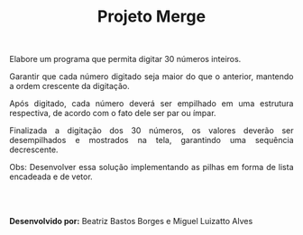 <div align="center"><h1>Projeto Merge</h1></div>
<br>
<div align="justify">

Elabore um programa que permita digitar 30 números inteiros.

Garantir que cada número digitado seja maior do que o anterior, mantendo a ordem crescente da digitação.

Após digitado, cada número deverá ser empilhado em uma estrutura respectiva, de acordo com o fato dele ser par ou ímpar.

Finalizada a digitação dos 30 números, os valores deverão ser desempilhados e mostrados na tela, garantindo uma sequência decrescente.

Obs: Desenvolver essa solução implementando as pilhas em forma de lista encadeada e de vetor.

<br><br>

<b>Desenvolvido por:</b> Beatriz Bastos Borges e Miguel Luizatto Alves
</div>
